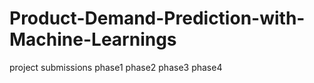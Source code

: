 # Product-Demand-Prediction-with-Machine-Learnings
project submissions 
phase1
phase2
phase3
phase4

